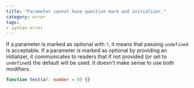 ```yaml
---
title: "Parameter cannot have question mark and initializer."
category: error
tags:
- syntax-error
---
```


If a parameter is marked as optional with `?`, it means that passing `undefined`
is acceptable. If a parameter is marked as optional by providing an initializer,
it communicates to readers that if not provided (or set to `undefined`) the
default will be used. It doesn't make sense to use both modifiers.

```ts
function test(a?: number = 0) {}
```

